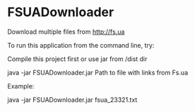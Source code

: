 FSUADownloader
==============
Download multiple files from http://fs.ua


To run this application from the command line, try:

Compile this project first or use jar from /dist dir

java -jar FSUADownloader.jar Path to file with links from Fs.ua

Example:

java -jar FSUADownloader.jar fsua_23321.txt

